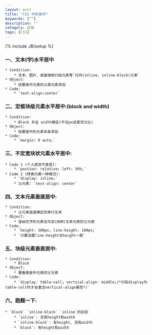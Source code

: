 ```yaml
---
layout: post
title: "CSS 中的居中"
keywords: [""]
description: ""
category: 前端
tags: [CSS]
---
```

{% include JB/setup %}

### 一、文本(字)水平居中
    * Condition: 
        * 文本、图片、或者强制行级元素等`行内(inline, inline-block)元素`
    * Object:
        * 给要居中元素的父类元素添加
    * Code: 
        * `text-align:center`

### 二、定框块级元素水平居中:(block and width)
    * Condition:
        * Block 并且 width确定(不论px还是百分比)
    * Object:
        * 给要居中的元素本身添加
    * Code:
        * `margin: 0 auto;`

### 三、不定宽块状元素水平居中:
    * Code 1 (个人感觉不美观):
        * `postion: relative; left: 50%;`
    * Code 2 (转换为第一种情况):
        * `display: inline;`
        * 父元素: `text-align: center`

### 四、文本元素垂直居中:
    * Condition:
        * 父元素高度确定的单行文本
    * Object:
        * 容纳文字的元素也可说(DOM)文本元素的父元素
    * Code:
        * `height: 100px; line-height: 100px;`
        * `只要设置line-height与height一致`

### 五、块级元素垂直居中:
    * Condition:
        * Block
    * Object:
        * 要垂直居中元素的父元素
    * Code:
        * `display: table-cell; vertical-align: middle;/*只有display为table-cell时才会激活vertical-align属性*/`

### 六、跑题一下:
    * `block` `inline-block` `inline`的区别
        * `inline`: 没有height和width
        * `inline-block`: 有height, 没有width
        * `block`: 有height和width
